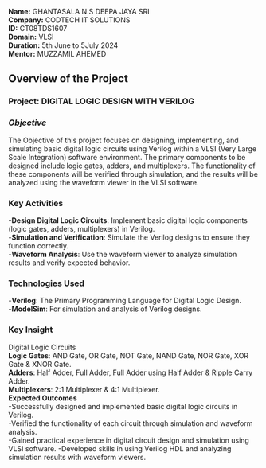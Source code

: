 **Name:** GHANTASALA N.S DEEPA JAYA SRI                                                                                                                                                                                              
**Company:** CODTECH IT SOLUTIONS                                                                                                                                                                                            
**ID:** CT08TDS1607                                                                                                                                                                                                                            
**Domain:** VLSI                                                                                                                                                                                                                      
**Duration:** 5th June to 5July 2024                                                                                                                                                                                                      
**Mentor:** MUZZAMIL AHEMED                                                                                                                                                                                                                                                                                   
## **Overview of the Project**                                                                                                                                              
### **Project**: DIGITAL LOGIC DESIGN WITH VERILOG                                                                                                                                    
### *Objective*                                                                                                                                                                                                                                                                                                                         
The Objective of this project focuses on designing, implementing, and simulating basic digital logic circuits using Verilog within a VLSI (Very Large Scale Integration) software environment. The primary components to be designed include logic gates, adders, and multiplexers. The functionality of these components will be verified through simulation, and the results will be analyzed using the waveform viewer in the VLSI software.                                                          
### Key Activities                                                                                                                                                                                                                                                                                                                      
-**Design Digital Logic Circuits**: Implement basic digital logic components (logic gates, adders, multiplexers) in Verilog.                                          
-**Simulation and Verification**: Simulate the Verilog designs to ensure they function correctly.                                                                     
-**Waveform Analysis**: Use the waveform viewer to analyze simulation results and verify expected behavior.                                                                  
### Technologies Used                                                                                                                                                                                                                                                                                                                   
-**Verilog**: The Primary Programming Language for Digital Logic Design.                                                                                            
-**ModelSim**: For simulation and analysis of Verilog designs. 

### Key Insight                                                                                                                                                          
Digital Logic Circuits                                                                                                                                                                                                            
**Logic Gates**:             AND Gate,
OR Gate,
NOT Gate,
NAND Gate,
NOR Gate,
XOR Gate &
XNOR Gate.                                                                                                                                                                                                                
**Adders**:
Half Adder,
Full Adder,
Full Adder using Half Adder &
Ripple Carry Adder.                                                                                                                                                                                                                    
**Multiplexers**:
2:1 Multiplexer &
4:1 Multiplexer.                                                                                                                                                                                                                                                                                                                                                                                                                                 
**Expected Outcomes**                                                                                                                                                                                                
-Successfully designed and implemented basic digital logic circuits in Verilog.                                                                                                                                      
-Verified the functionality of each circuit through simulation and waveform analysis.                                                                                                                                
-Gained practical experience in digital circuit design and simulation using VLSI software.
-Developed skills in using Verilog HDL and analyzing simulation results with waveform viewers.                    
